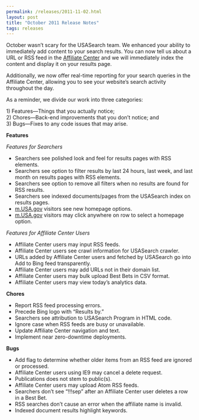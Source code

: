 ```yaml
---
permalink: /releases/2011-11-02.html
layout: post
title: "October 2011 Release Notes"
tags: releases
---
```

<p><span></span>October wasn&#8217;t scary for the USASearch team. We enhanced your ability to immediately add content to your search results. You can now tell us about a URL or RSS feed in the <a href="http://search.usa.gov/affiliates">Affiliate Center</a> and we will immediately index the content and display it on your results page.</p>
<p>Additionally, we now offer real-time reporting for your search queries in the Affiliate Center, allowing you to see your website&#8217;s search activity throughout the day.</p>
<p><span>As a reminder, we divide our work into three categories:</span><span> </span></p>
<p>1) Features—Things that you actually notice;<br/>2) Chores—Back-end improvements that you don’t notice; and<span><br/>3) Bugs—Fixes to any code issues that may arise.</span></p>
<p><strong>Features</strong></p>
<p><em>Features for Searchers</em></p>
<ul><li>Searchers see polished look and feel for results pages with RSS elements.</li>
<li>Searchers see option to filter results by last 24 hours, last week, and last month on results pages with RSS elements.</li>
<li>Searchers see option to remove all filters when no results are found for RSS results. </li>
<li>Searchers see indexed documents/pages from the USASearch index on results pages.</li>
<li><a href="http://m.usa.gov">m.USA.gov</a> visitors see new homepage options.</li>
<li><a href="http://m.usa.gov">m.USA.gov</a> visitors may click anywhere on row to select a homepage option.</li>
</ul><p><em>Features for Affiliate Center Users<br/></em></p>
<ul><li>Affiliate Center users may input RSS feeds.</li>
<li>Affiliate Center users see crawl information for USASearch crawler.</li>
<li>URLs added by Affiliate Center users and fetched by USASearch go into Add to Bing feed transparently.</li>
<li>Affiliate Center users may add URLs not in their domain list.</li>
<li>Affiliate Center users may bulk upload Best Bets in CSV format.</li>
<li>Affiliate Center users may view today&#8217;s analytics data.</li>
</ul><p><strong>Chores</strong></p>
<ul><li>Report RSS feed processing errors.</li>
<li>Precede Bing logo with &#8220;Results by.&#8221; </li>
<li>Searchers see attribution to USASearch Program in HTML code.</li>
<li>Ignore case when RSS feeds are busy or unavailable.</li>
<li>Update Affiliate Center navigation and text.</li>
<li>Implement near zero-downtime deployments.</li>
</ul><p><strong>Bugs</strong></p>
<ul><li>Add flag to determine whether older items from an RSS feed are ignored or processed.</li>
<li>Affiliate Center users using IE9 may cancel a delete request.</li>
<li>Publications does not stem to public(s).</li>
<li>Affiliate Center users may upload Atom RSS feeds.</li>
<li>Searchers don&#8217;t see &#8220;!!!sep&#8221; after an Affiliate Center user deletes a row in a Best Bet.</li>
<li>RSS searches don&#8217;t cause an error when the affiliate name is invalid.</li>
<li>Indexed document results highlight keywords.</li>
</ul>
